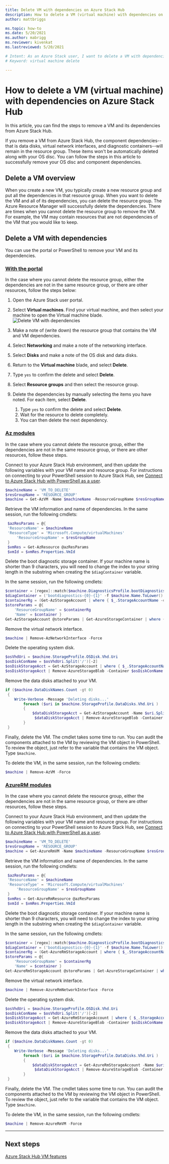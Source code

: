 ```yaml
---
title: Delete VM with dependencies on Azure Stack Hub 
description: How to delete a VM (virtual machine) with dependencies on Azure Stack Hub
author: mattbriggs

ms.topic: how-to
ms.date: 5/20/2021
ms.author: mabrigg
ms.reviewer: kivenkat
ms.lastreviewed: 5/20/2021

# Intent: As an Azure Stack user, I want to delete a VM with dependencies in Azure Stack Hub.
# Keyword: virtual machine delete

---
```


# How to delete a VM (virtual machine) with dependencies on Azure Stack Hub

In this article, you can find the steps to remove a VM and its dependencies from Azure Stack Hub.

If you remove a VM from Azure Stack Hub, the component dependencies--that is data disks, virtual network interfaces, and diagnostic containers--will remain in the resource group. These items won't be automatically deleted along with your OS disc. You can follow the steps in this article to successfully remove your OS disc and component dependencies.

## Delete a VM overview

When you create a new VM, you typically create a new resource group and put all the dependencies in that resource group. When you want to delete the VM and all of its dependencies, you can delete the resource group. The Azure Resource Manager will successfully delete the dependencies. There are times when you cannot delete the resource group to remove the VM. For example, the VM may contain resources that are not dependencies of the VM that you would like to keep.

## Delete a VM with dependencies

You can use the portal or PowerShell to remove your VM and its dependencies.

### [With the portal](#tab/portal)

In the case where you cannot delete the resource group, either the dependencies are not in the same resource group, or there are other resources, follow the steps below:

1. Open the Azure Stack user portal.

2. Select **Virtual machines**. Find your virtual machine, and then select your machine to open the Virtual machine blade.  
![Delete VM with dependencies](./media/delete-vm/azure-stack-hub-delete-vm-portal.png)  

3. Make a note of (write down) the resource group that contains the VM and VM dependencies.

4. Select **Networking** and make a note of the networking interface.

5. Select **Disks** and make a note of the OS disk and data disks.

6. Return to the **Virtual machine** blade, and select **Delete**.

7. Type `yes` to confirm the delete and select **Delete**.

7. Select **Resource groups** and then select the resource group.

8. Delete the dependencies by manually selecting the items you have noted. For each item, select **Delete**.
    1. Type `yes` to confirm the delete and select **Delete**.
    2. Wait for the resource to delete completely.
    3. You can then delete the next dependency.

### [Az modules](#tab/ps-az)

In the case where you cannot delete the resource group, either the dependencies are not in the same resource group, or there are other resources, follow these steps.

Connect to your Azure Stack Hub environment, and then update the following variables with your VM name and resource group. For instructions on connecting to your PowerShell session to Azure Stack Hub, see [Connect to Azure Stack Hub with PowerShell as a user](azure-stack-powershell-configure-user.md).

```powershell
$machineName = 'VM_TO_DELETE'
$resGroupName = 'RESOURCE_GROUP'
$machine = Get-AzVM -Name $machineName -ResourceGroupName $resGroupName
```

Retrieve the VM information and name of dependencies. In the same session, run the following cmdlets:

```powershell
 $azResParams = @{
 'ResourceName' = $machineName
 'ResourceType' = 'Microsoft.Compute/virtualMachines'
     'ResourceGroupName' = $resGroupName
 }
 $vmRes = Get-AzResource @azResParams
 $vmId = $vmRes.Properties.VmId
```

Delete the boot diagnostic storage container. If your machine name is shorter than 9 characters, you will need to change the index to your string length in the substring when creating the `$diagContainer` variable. 

In the same session, run the following cmdlets:

```powershell
$container = [regex]::match($machine.DiagnosticsProfile.bootDiagnostics.storageUri, '^http[s]?://(.+?)\.').groups[1].value
$diagContainer = ('bootdiagnostics-{0}-{1}' -f $machine.Name.ToLower().Substring(0, 9), $vmId)
$containerRg = (Get-AzStorageAccount | where { $_.StorageAccountName -eq $container }).ResourceGroupName
$storeParams = @{
    'ResourceGroupName' = $containerRg
    'Name' = $container }
Get-AzStorageAccount @storeParams | Get-AzureStorageContainer | where { $_.Name-eq $diagContainer } | Remove-AzureStorageContainer -Force
```

Remove the virtual network interface.

```powershell
$machine | Remove-AzNetworkInterface -Force
```

Delete the operating system disk.

```powershell
$osVhdUri = $machine.StorageProfile.OSDisk.Vhd.Uri
$osDiskConName = $osVhdUri.Split('/')[-2]
$osDiskStorageAcct = Get-AzStorageAccount | where { $_.StorageAccountName -eq $osVhdUri.Split('/')[2].Split('.')[0] }
$osDiskStorageAcct | Remove-AzureStorageBlob -Container $osDiskConName -Blob $osVhdUri.Split('/')[-1]
```

Remove the data disks attached to your VM.

```powershell
if ($machine.DataDiskNames.Count -gt 0)
 {
    Write-Verbose -Message 'Deleting disks...'
        foreach ($uri in $machine.StorageProfile.DataDisks.Vhd.Uri )
        {
            $dataDiskStorageAcct = Get-AzStorageAccount -Name $uri.Split('/')[2].Split('.')[0]
             $dataDiskStorageAcct | Remove-AzureStorageBlob -Container $uri.Split('/')[-2] -Blob $uri.Split('/')[-1] -ea Ignore
        }
 }
```

Finally, delete the VM. The cmdlet takes some time to run. You can audit the components attached to the VM by reviewing the VM object in PowerShell. To review the object, just refer to the variable that contains the VM object. Type `$machine`.

To delete the VM, in the same session, run the following cmdlets:

```powershell
$machine | Remove-AzVM -Force
```
### [AzureRM modules](#tab/ps-azureRM)

In the case where you cannot delete the resource group, either the dependencies are not in the same resource group, or there are other resources, follow these steps.

Connect to your Azure Stack Hub environment, and then update the following variables with your VM name and resource group. For instructions on connecting to your PowerShell session to Azure Stack Hub, see [Connect to Azure Stack Hub with PowerShell as a user](azure-stack-powershell-configure-user.md).

```powershell
$machineName = 'VM_TO_DELETE'
$resGroupName = 'RESOURCE_GROUP'
$machine = Get-AzureRmVM -Name $machineName -ResourceGroupName $resGroupName
```

Retrieve the VM information and name of dependencies. In the same session, run the following cmdlets:

```powershell
 $azResParams = @{
 'ResourceName' = $machineName
 'ResourceType' = 'Microsoft.Compute/virtualMachines'
     'ResourceGroupName' = $resGroupName
 }
 $vmRes = Get-AzureRmResource @azResParams
 $vmId = $vmRes.Properties.VmId
```

Delete the boot diagnostic storage container. If your machine name is shorter than 9 characters, you will need to change the index to your string length in the substring when creating the `$diagContainer` variable. 

In the same session, run the following cmdlets:

```powershell
$container = [regex]::match($machine.DiagnosticsProfile.bootDiagnostics.storageUri, '^http[s]?://(.+?)\.').groups[1].value
$diagContainer = ('bootdiagnostics-{0}-{1}' -f $machine.Name.ToLower().Substring(0, 9), $vmId)
$containerRg = (Get-AzureRmStorageAccount | where { $_.StorageAccountName -eq $container }).ResourceGroupName
$storeParams = @{
    'ResourceGroupName' = $containerRg
    'Name' = $container }
Get-AzureRmStorageAccount @storeParams | Get-AzureStorageContainer | where { $_.Name-eq $diagContainer } | Remove-AzureStorageContainer -Force
```

Remove the virtual network interface.

```powershell
$machine | Remove-AzureRmNetworkInterface -Force
```

Delete the operating system disk.

```powershell
$osVhdUri = $machine.StorageProfile.OSDisk.Vhd.Uri
$osDiskConName = $osVhdUri.Split('/')[-2]
$osDiskStorageAcct = Get-AzureRmStorageAccount | where { $_.StorageAccountName -eq $osVhdUri.Split('/')[2].Split('.')[0] }
$osDiskStorageAcct | Remove-AzureStorageBlob -Container $osDiskConName -Blob $osVhdUri.Split('/')[-1]
```

Remove the data disks attached to your VM.

```powershell
if ($machine.DataDiskNames.Count -gt 0)
 {
    Write-Verbose -Message 'Deleting disks...'
        foreach ($uri in $machine.StorageProfile.DataDisks.Vhd.Uri )
        {
            $dataDiskStorageAcct = Get-AzureRmStorageAccount -Name $uri.Split('/')[2].Split('.')[0]
             $dataDiskStorageAcct | Remove-AzureStorageBlob -Container $uri.Split('/')[-2] -Blob $uri.Split('/')[-1] -ea Ignore
        }
 }
```

Finally, delete the VM. The cmdlet takes some time to run. You can audit the components attached to the VM by reviewing the VM object in PowerShell. To review the object, just refer to the variable that contains the VM object. Type `$machine`.

To delete the VM, in the same session, run the following cmdlets:

```powershell
$machine | Remove-AzureRmVM -Force
```
---
## Next steps

[Azure Stack Hub VM features](azure-stack-vm-considerations.md)